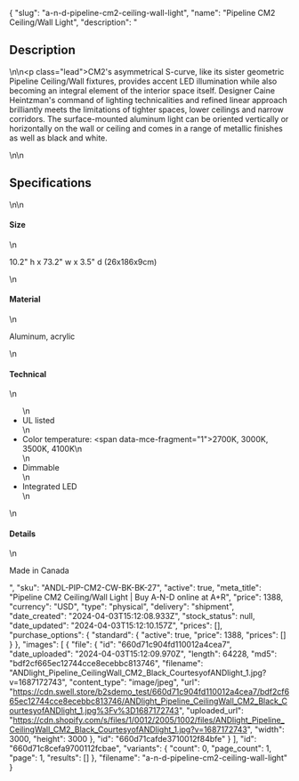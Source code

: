{
  "slug": "a-n-d-pipeline-cm2-ceiling-wall-light",
  "name": "Pipeline CM2 Ceiling/Wall Light",
  "description": "<h2>Description</h2>\n<!-- split -->\n<p class=\"lead\">CM2's asymmetrical S-curve, like its sister geometric Pipeline Ceiling/Wall fixtures, provides accent LED illumination while also becoming an integral element of the interior space itself. Designer Caine Heintzman's command of lighting technicalities and refined linear approach brilliantly meets the limitations of tighter spaces, lower ceilings and narrow corridors. The surface-mounted aluminum light can be oriented vertically or horizontally on the wall or ceiling and comes in a range of metallic finishes as well as black and white.</p>\n<!-- split -->\n<h2>Specifications</h2>\n<!-- split -->\n<h4>Size</h4>\n<p>10.2\" h x 73.2\" w x 3.5\" d (26x186x9cm)</p>\n<h4>Material</h4>\n<p>Aluminum, acrylic</p>\n<h4>Technical</h4>\n<ul>\n<li>UL listed</li>\n<li>Color temperature: <span data-mce-fragment=\"1\">2700K, 3000K, 3500K, 4100K</span>\n</li>\n<li>Dimmable</li>\n<li>Integrated LED</li>\n</ul>\n<h4>Details</h4>\n<p>Made in Canada</p>",
  "sku": "ANDL-PIP-CM2-CW-BK-BK-27",
  "active": true,
  "meta_title": "Pipeline CM2 Ceiling/Wall Light | Buy A-N-D online at A+R",
  "price": 1388,
  "currency": "USD",
  "type": "physical",
  "delivery": "shipment",
  "date_created": "2024-04-03T15:12:08.933Z",
  "stock_status": null,
  "date_updated": "2024-04-03T15:12:10.157Z",
  "prices": [],
  "purchase_options": {
    "standard": {
      "active": true,
      "price": 1388,
      "prices": []
    }
  },
  "images": [
    {
      "file": {
        "id": "660d71c904fd110012a4cea7",
        "date_uploaded": "2024-04-03T15:12:09.970Z",
        "length": 64228,
        "md5": "bdf2cf665ec12744cce8ecebbc813746",
        "filename": "ANDlight_Pipeline_CeilingWall_CM2_Black_CourtesyofANDlight_1.jpg?v=1687172743",
        "content_type": "image/jpeg",
        "url": "https://cdn.swell.store/b2sdemo_test/660d71c904fd110012a4cea7/bdf2cf665ec12744cce8ecebbc813746/ANDlight_Pipeline_CeilingWall_CM2_Black_CourtesyofANDlight_1.jpg%3Fv%3D1687172743",
        "uploaded_url": "https://cdn.shopify.com/s/files/1/0012/2005/1002/files/ANDlight_Pipeline_CeilingWall_CM2_Black_CourtesyofANDlight_1.jpg?v=1687172743",
        "width": 3000,
        "height": 3000
      },
      "id": "660d71cafde3710012f84bfe"
    }
  ],
  "id": "660d71c8cefa9700112fcbae",
  "variants": {
    "count": 0,
    "page_count": 1,
    "page": 1,
    "results": []
  },
  "filename": "a-n-d-pipeline-cm2-ceiling-wall-light"
}